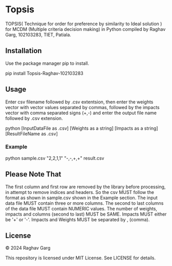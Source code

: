 # Topsis
TOPSIS( Technique for order for preference by similarity to Ideal solution ) for MCDM (Multiple criteria decision making) in Python compiled by Raghav Garg, 102103283, TIET, Patiala. 

## Installation
Use the package manager pip to install.

pip install Topsis-Raghav-102103283

## Usage
Enter csv filename followed by .csv extentsion, then enter the weights vector with vector values separated by commas, followed by the impacts vector with comma separated signs (+,-) and enter the output file name followed by .csv extension.

python [InputDataFile as .csv] [Weights as a string] [Impacts as a string] [ResultFileName as .csv]

### Example
python sample.csv "2,2,1,1" "-,-,+,+" result.csv

## Please Note That
The first column and first row are removed by the library before processing, in attempt to remove indices and headers. So the csv MUST follow the format as shown in sample.csv shown in the Example section.
The input data file MUST contain three or more columns.
The second to last columns of the data file MUST contain NUMERIC values.
The number of weights, impacts and columns (second to last) MUST be SAME.
Impacts MUST either be '+' or '-'.
Impacts and Weights MUST be separated by , (comma).

## License

© 2024 Raghav Garg

This repository is licensed under MIT License. See LICENSE for details.
